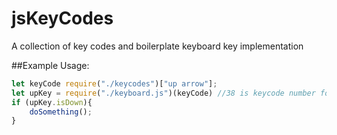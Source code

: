 # jsKeyCodes
A collection of key codes and boilerplate keyboard key implementation

##Example Usage:
```javascript
let keyCode require("./keycodes")["up arrow"];
let upKey = require("./keyboard.js")(keyCode) //38 is keycode number for up!
if (upKey.isDown){
    doSomething();
}
```
